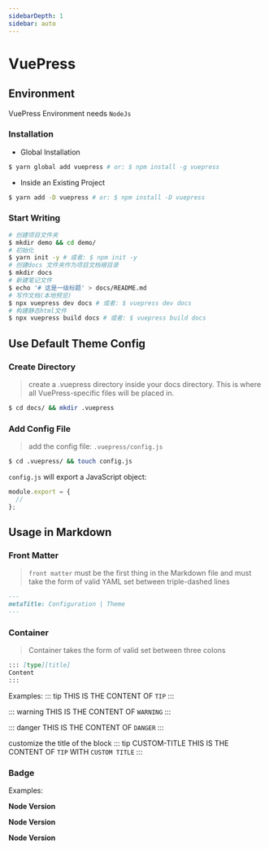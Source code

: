 ```yaml
---
sidebarDepth: 1
sidebar: auto
---
```


# VuePress

## Environment

VuePress Environment needs `NodeJs`

### Installation

- Global Installation

```bash
$ yarn global add vuepress # or: $ npm install -g vuepress
```

- Inside an Existing Project

```bash
$ yarn add -D vuepress # or: $ npm install -D vuepress
```

### Start Writing

```bash
# 创建项目文件夹
$ mkdir demo && cd demo/
# 初始化
$ yarn init -y # 或者: $ npm init -y
# 创建docs 文件夹作为项目文档根目录
$ mkdir docs
# 新建笔记文件
$ echo '# 这是一级标题' > docs/README.md
# 写作文档(本地预览)
$ npx vuepress dev docs # 或者: $ vuepress dev docs
# 构建静态html文件
$ npx vuepress build docs # 或者: $ vuepress build docs
```

## Use Default Theme Config

### Create Directory

> create a .vuepress directory inside your docs directory. This is where all VuePress-specific files will be placed in.

>

```bash
$ cd docs/ && mkdir .vuepress
```

### Add Config File

> add the config file: `.vuepress/config.js`

```bash
$ cd .vuepress/ && touch config.js
```

`config.js` will export a JavaScript object:

```js
module.export = {
  //
};
```

## Usage in Markdown

### Front Matter

> `front matter` must be the first thing in the Markdown file and must take the form of valid YAML set between triple-dashed lines

```markdown
---
metaTitle: Configuration | Theme
---
```

### Container

> Container takes the form of valid set between three colons

```markdown
::: [type][title]
Content
:::
```

Examples:
::: tip
THIS IS THE CONTENT OF `TIP`
:::

::: warning
THIS IS THE CONTENT OF `WARNING`
:::

::: danger
THIS IS THE CONTENT OF `DANGER`
:::

customize the title of the block
::: tip CUSTOM-TITLE
THIS IS THE CONTENT OF `TIP` WITH `CUSTOM TITLE`
:::

### Badge

Examples:

**Node Version** <Badge text="> 6.9.1" vertical="top"/>

**Node Version** <Badge text="> 6.9.1" vertical="middle"/>

**Node Version** <Badge text="> 6.9.1" vertical="bottom"/>
